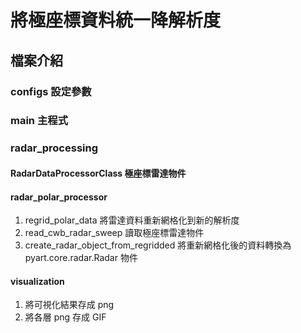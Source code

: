 # 將極座標資料統一降解析度

## 檔案介紹
### configs 設定參數
### main 主程式
### radar_processing
#### RadarDataProcessorClass 極座標雷達物件
#### radar_polar_processor
1. regrid_polar_data 將雷達資料重新網格化到新的解析度
2. read_cwb_radar_sweep 讀取極座標雷達物件
3. create_radar_object_from_regridded 將重新網格化後的資料轉換為 pyart.core.radar.Radar 物件
#### visualization
1. 將可視化結果存成 png
2. 將各層 png 存成 GIF